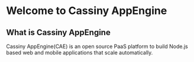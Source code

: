 # Welcome to Cassiny AppEngine

## What is Cassiny AppEngine
Cassiny AppEngine(CAE) is an open source PaaS platform to build Node.js based web and mobile applications that scale automatically.

